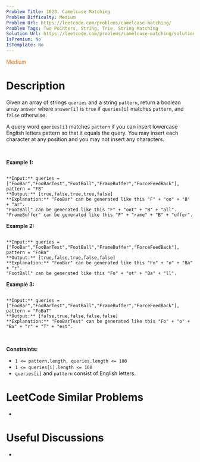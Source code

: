 ```yaml
---
Problem Title: 1023. Camelcase Matching
Problem Difficulty: Medium
Problem Url: https://leetcode.com/problems/camelcase-matching/
Problem Tags: Two Pointers, String, Trie, String Matching
Solution Url: https://leetcode.com/problems/camelcase-matching/solution/
IsPremium: No
IsTemplate: No
---
```


<span style="color: rgb(239, 108, 0);">Medium</span>

# Description

Given an array of strings `queries` and a string `pattern`, return a boolean array `answer` where `answer[i]` is `true` if `queries[i]` matches `pattern`, and `false` otherwise.


A query word `queries[i]` matches `pattern` if you can insert lowercase English letters pattern so that it equals the query. You may insert each character at any position and you may not insert any characters.


 


**Example 1:**



```

**Input:** queries = ["FooBar","FooBarTest","FootBall","FrameBuffer","ForceFeedBack"], pattern = "FB"
**Output:** [true,false,true,true,false]
**Explanation:** "FooBar" can be generated like this "F" + "oo" + "B" + "ar".
"FootBall" can be generated like this "F" + "oot" + "B" + "all".
"FrameBuffer" can be generated like this "F" + "rame" + "B" + "uffer".

```

**Example 2:**



```

**Input:** queries = ["FooBar","FooBarTest","FootBall","FrameBuffer","ForceFeedBack"], pattern = "FoBa"
**Output:** [true,false,true,false,false]
**Explanation:** "FooBar" can be generated like this "Fo" + "o" + "Ba" + "r".
"FootBall" can be generated like this "Fo" + "ot" + "Ba" + "ll".

```

**Example 3:**



```

**Input:** queries = ["FooBar","FooBarTest","FootBall","FrameBuffer","ForceFeedBack"], pattern = "FoBaT"
**Output:** [false,true,false,false,false]
**Explanation:** "FooBarTest" can be generated like this "Fo" + "o" + "Ba" + "r" + "T" + "est".

```

 


**Constraints:**


* `1 <= pattern.length, queries.length <= 100`
* `1 <= queries[i].length <= 100`
* `queries[i]` and `pattern` consist of English letters.




# LeetCode Similar Problems

- []()

# Useful Discussions

- []()
